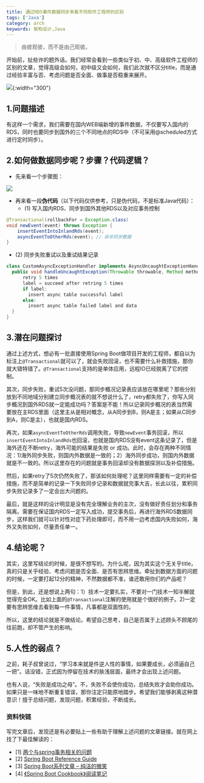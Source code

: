 ```yaml
---
title: 通过RDS事件数据同步来看不同软件工程师的区别
tags: ['Java']
category: arch
keywords: 架构设计,Java
---
```


> 由彼观彼，而不是由己观彼。

开始前，扯些许的题外话。我们经常会看到一些类似于初、中、高级软件工程师的区别的文章，觉得高级会如何，初中级又会如何，我们此次就不区分title，而是通过经验丰富与否、考虑问题是否全面、做事是否稳重来展开。

![](https://github.com/buildupchao/ImgStore/blob/master/blog/2019-11-29-1.jpg?raw=true){:width="300"}

## **1.问题描述**

有这样一个需求，我们需要在国内WEB端新增的事件数据，不仅要写入国内的RDS，同时也要同步到国外的三个不同地点的RDS中（不可采用@scheduled方式进行定时同步）。

## **2.如何做数据同步呢？步骤？代码逻辑？**

- 先来看一个步骤图：

![](https://github.com/buildupchao/ImgStore/blob/master/blog/2019-11-29-2.png?raw=true)

- 再来看一段<strong>伪代码</strong>（以下代码仅供参考，只是伪代码，不是标准Java代码）：
  - (1) 写入国内RDS、同步到国外其他RDS以及对应事务控制
```Java
@Transactional(rollbackFor = Exception.class)
void newEvent(event) throws Exception {
    insertEventIntoInlandRds(event);
    asyncEventToOtherRds(event); // 异步同步数据
}
```

  - (2) 同步失败重试以及重试结果记录
```Java
class CustomAsyncExceptionHandler implements AsyncUncaughtExceptionHandler {
  public void handleUncaughtException(Throwable throwable, Method method, Object... objects) {
      retry 5 times
      label = succeed after retring 5 times
      if label:
        insert async table successful label
      else:
        insert async table failed label and data
  }
}
```

## **3.潜在问题探讨**

通过上述方式，想必有一批直接使用Spring Boot做项目开发的工程师，都自以为标注上`@Transactional`就可以了，就会失败回滚，也不需要什么补救措施，那你就大错特错了。`@Transactional`支持的是单体应用，远程IO已经脱离了它的控制。

其次，同步失败，重试5次没问题，那同步概况记录表应该放在哪里呢？那些分别放到不同地域分别建立同步概况表的就不想说什么了，retry都失败了，你写入同步概况到国外RDS就一定能成功吗？答案是不能！所以记录同步概况的表当然需要放在主RDS里面（这里主从是相对概念，从A同步到B，则A是主；如果从C同步到A，则C是主），也就是国内RDS。

再次，如果`asyncEventToOtherRds`调用失败，导致`newEvent`事务回滚，所以`insertEventIntoInlandRds`也回滚，也就是国内RDS没有event这条记录了，但是海外还在不断retry，海外可能的结果是失败 or 成功。此时，会存在两种不同情况：1)海外同步失败，则国内外数据是一致的；2）海外同步成功，则国内外数据就是不一致的。所以这里存在的问题就是事务回滚却没有数据探测以及补偿措施。

然后，如果retry了5次仍然失败了，那该如何处理呢？这里同样需要有一定的补偿措施，而不是简单的记录一下失败同步记录和数据就完事大吉，长此以往，累积同步失败记录多了一定会出大问题的。

最后，就是这样的设计明显是没有完全理解业务的主次，没有做好责任划分和事务隔离。需要在保证国内RDS一定写入成功，提交事务后，再进行海外RDS数据同步，这样我们就可以针对性对症下药处理即可，而不用一边考虑国内失败如何，海外又失败如何，尽量责任单一。

## **4.结论呢？**

其实，这里写结论的时候，是很不想写的。为什么呢，因为其实这个无关乎title，真的只是关乎经验、考虑问题是否全面、是否有思辨思维。牵扯到数据方面的问题的时候，一定要打起12分的精神，不然数据都不准，谁还敢用你们的产品呢？

但是，到此，还是想说上两句：1）技术一定要扎实，不要对一门技术一知半解就觉得完全OK。比如上面的`@Transactional`注解的使用就是个很好的例子。2)一定要有思辨思维去看到每一件事情，凡事都是双面性的。

所以，这里的结论就是不做结论。希望自己思考，自己是否属于上述顾头不顾尾的往前跑，却不管产生的影响。

## **5.人性的弱点？**

之前，耗子叔曾说过，“学习本来就是件逆人性的事情，如果要成长，必须逼自己一把”。话没错，正式因为停留在技术的肤浅层面，最终才会出现上述问题。

也有人说，“失败是成功之母”。不，失败不会使你成功，总结失败才会助你成功。如果只是一味地不断重复错误，那你注定只能原地踏步。希望我们能够剥离这种潜意识！擅于总结问题，发现问题，积累经验，不断成长。

### **资料快链**

写完文章后，发现还是有必要贴上一些有助于理解上述问题的文章链接。就在网上找了下最佳解读的：

- [1] [两个与spring事务相关的问题](https://www.cnblogs.com/ASPNET2008/p/5570237.html)
- [2] [Spring Boot Reference Guide](https://docs.spring.io/spring-boot/docs/current/reference/html/)
- [3] [Spring Boot系列文章 – 纯洁的微笑](http://www.ityouknow.com/spring-boot.html)
- [4] [《Spring Boot Cookbook》阅读笔记](https://yq.aliyun.com/articles/54071)
